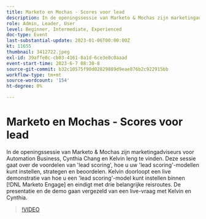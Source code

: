 ```yaml
---
title: Marketo en Mochas - Scores voor lead
description: In de openingssessie van Marketo & Mochas zijn marketingadviseurs voor Automation Business, Cynthia Chang en Kelvin Ieng te vinden. Deze sessie gaat over de voordelen van 'lead scoring', hoe u uw 'lead scoring'-modellen kunt instellen, strategen en beoordelen. Kelvin doorloopt een live demonstratie van hoe u een 'lead scoring'-model kunt instellen binnen [!DNL Marketo Engage] en eindigt met drie belangrijke reisroutes. De presentatie en de demo gaan vergezeld van een live-vraag met Kelvin en Cynthia.
role: Admin, Leader, User
level: Beginner, Intermediate, Experienced
doc-type: Event
last-substantial-update: 2023-01-06T00:00:00Z
kt: 11655
thumbnail: 3412722.jpeg
exl-id: 39affe8c-cb03-4161-8a1d-6ce3e8c0aaad
event-start-time: 2023-6-7 08:30-8
source-git-commit: b32c10575f90d02829889d9eae876b2c922915bb
workflow-type: tm+mt
source-wordcount: '154'
ht-degree: 0%

---
```


# Marketo en Mochas - Scores voor lead

In de openingssessie van Marketo &amp; Mochas zijn marketingadviseurs voor Automation Business, Cynthia Chang en Kelvin Ieng te vinden. Deze sessie gaat over de voordelen van &#39;lead scoring&#39;, hoe u uw &#39;lead scoring&#39;-modellen kunt instellen, strategen en beoordelen. Kelvin doorloopt een live demonstratie van hoe u een &#39;lead scoring&#39;-model kunt instellen binnen [!DNL Marketo Engage] en eindigt met drie belangrijke reisroutes. De presentatie en de demo gaan vergezeld van een live-vraag met Kelvin en Cynthia.

>[!VIDEO](https://video.tv.adobe.com/v/3412722/?quality=12&learn=on)
